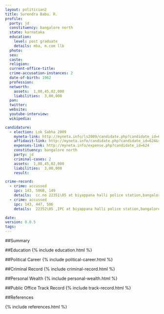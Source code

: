 ```yaml
---
layout: politician2
title: Surendra Babu. R.
profile: 
  party: jd
  constituency: bangalore north
  state: karnataka
  education: 
    level: post graduate
    details: mba, m.com llb
  photo: 
  sex: 
  caste: 
  religion: 
  current-office-title: 
  crime-accusation-instances: 2
  date-of-birth: 1962
  profession: 
  networth: 
    assets:  1,08,45,02,000
    liabilities:  3,00,000
  pan: 
  twitter: 
  website: 
  youtube-interview: 
  wikipedia: 

candidature: 
  - election: Lok Sabha 2009
    myneta-link: http://myneta.info/ls2009/candidate.php?candidate_id=624
    affidavit-link: http://myneta.info/candidate.php?candidate_id=624&scan=original
    expenses-link: http://myneta.info/expense.php?candidate_id=624
    constituency: bangalore north 
    party: jd
    criminal-cases: 2
    assets:  1,08,45,02,000
    liabilities:  3,00,000
    result:  

crime-record: 
  - crime: accussed
    ipc: 143, 506B, 149
    details:  cc.no 22351\05 at biyappana halli police station,bangalore,karnataka.  
  - crime: accussed
    ipc: 143, 447, 506
    details:  22352\05 ,IPC at biyappana halli police station,bangalore,karnataka.   

date: 
version: 0.0.5
tags: 
---
```

##Summary


##Education
{% include education.html %}


##Political Career
{% include political-career.html %}


##Criminal Record
{% include criminal-record.html %}


##Personal Wealth
{% include personal-wealth.html %}


##Public Office Track Record
{% include track-record.html %}


##References


{% include references.html %}